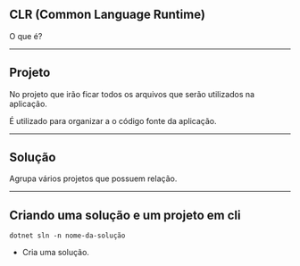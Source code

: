 ## CLR (Common Language Runtime)

O que é?

---
## Projeto

No projeto que irão ficar todos os arquivos que serão utilizados na aplicação. 

É utilizado para organizar a o código fonte da aplicação. 

---
## Solução

Agrupa vários projetos que possuem relação.

---
## Criando uma solução e um projeto em cli

``dotnet sln -n nome-da-solução``
- Cria uma solução.

